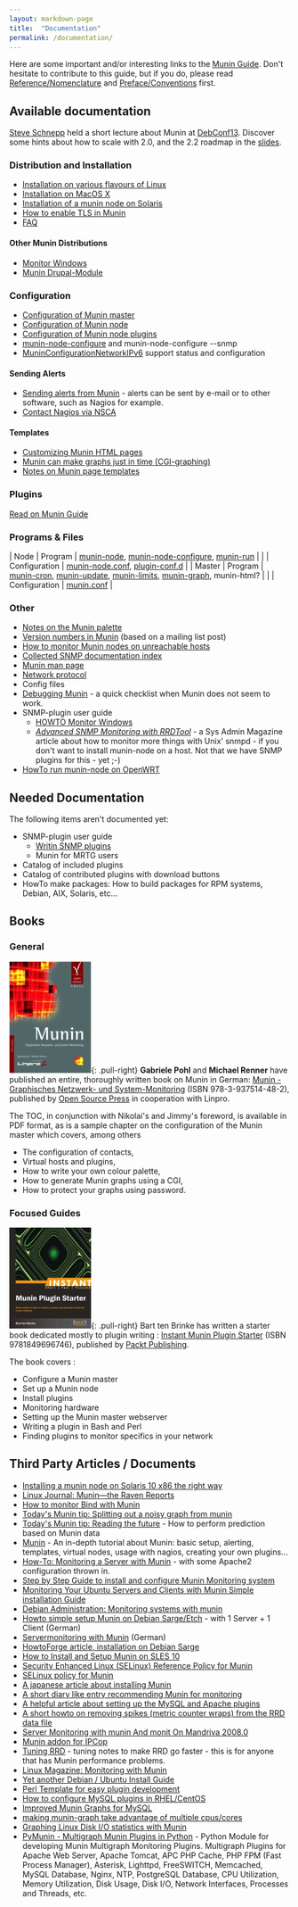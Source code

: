 ```yaml
---
layout: markdown-page
title:  "Documentation"
permalink: /documentation/
---
```


Here are some important and/or interesting links to the [Munin Guide](http://guide.munin-monitoring.org/). Don't hesitate
to contribute to this guide, but if you do, please read [Reference/Nomenclature](https://munin.readthedocs.org/en/latest/reference/nomenclature.html)
and [Preface/Conventions](https://munin.readthedocs.org/en/latest/preface/conventions.html) first.

## Available documentation
[Steve Schnepp](/community/#steve-schnepp-developer-project-admin) held a short lecture about Munin at
[​DebConf13](http://debconf13.debconf.org/). Discover some hints about how to scale with 2.0, and the 2.2 roadmap in the
[​slides](http://snide.free.fr/munin/dc13/).

### Distribution and Installation
- [Installation on various flavours of Linux](http://munin-monitoring.org/wiki/MuninInstallationLinux)
- [Installation on MacOS X](http://munin-monitoring.org/wiki/MuninInstallationDarwin)
- [Installation of a munin node on Solaris](http://munin-monitoring.org/wiki/MuninInstallationSolaris)
- [How to enable TLS in Munin](http://munin-monitoring.org/wiki/MuninConfigurationNetworkTLS)
- [FAQ](http://munin-monitoring.org/wiki/faq)

#### Other Munin Distributions
- [Monitor Windows](http://munin-monitoring.org/wiki/HowToMonitorWindows)
- [Munin Drupal-Module](https://drupal.org/project/munin)

### Configuration
- [Configuration of Munin master](http://munin-monitoring.org/wiki/munin.conf)
- [Configuration of Munin node](http://munin-monitoring.org/wiki/munin-node.conf)
- [​Configuration of Munin node plugins](https://munin.readthedocs.org/en/latest/plugin/use.html#configuring")
- [munin-node-configure](http://munin-monitoring.org/wiki/munin-node-configure) and munin-node-configure --snmp
- [MuninConfigurationNetworkIPv6](http://munin-monitoring.org/wiki/MuninConfigurationNetworkIPv6) support status and configuration

#### Sending Alerts
- [Sending alerts from Munin](http://munin-monitoring.org/wiki/HowToContact) - alerts can be sent by e-mail or to other software, such as Nagios for example.
- [Contact Nagios via NSCA](http://munin-monitoring.org/wiki/HowToContactNagios)

#### Templates
- [Customizing Munin HTML pages](http://munin-monitoring.org/wiki/Munin_additional_templates)
- [Munin can make graphs just in time (CGI-graphing)](http://munin-monitoring.org/wiki/MuninConfigurationMasterCGI)
- [Notes on Munin page templates](http://munin-monitoring.org/wiki/MuninTemplates)

### Plugins
[Read on Munin Guide](http://munin-monitoring.org/wiki/plugins)

### Programs & Files

| Node   | Program       | [munin-node](http://munin-monitoring.org/wiki/munin-node), [munin-node-configure](http://munin-monitoring.org/wiki/munin-node-configure), [munin-run](http://munin-monitoring.org/wiki/munin-run) |
|        | Configuration | [munin-node.conf](http://munin-monitoring.org/wiki/munin-node.conf), [plugin-conf.d](http://munin-monitoring.org/wiki/plugin-conf.d) |
| Master | Program       | [munin-cron](http://munin-monitoring.org/wiki/munin-cron), [munin-update](http://munin-monitoring.org/wiki/munin-update), [munin-limits](http://munin-monitoring.org/wiki/munin-limits), [munin-graph](http://munin-monitoring.org/wiki/munin-graph), munin-html? |
|        | Configuration | [munin.conf](http://munin-monitoring.org/wiki/munin.conf) |

### Other
- [Notes on the Munin palette](http://munin-monitoring.org/wiki/MuninPalette)
- [Version numbers in Munin](http://munin-monitoring.org/wiki/MuninVersioning) (based on a mailing list post)
- [How to monitor Munin nodes on unreachable hosts](http://munin-monitoring.org/wiki/BouncingMunin)
- [Collected SNMP documentation index](http://munin-monitoring.org/wiki/SNMP)
- [Munin man page](http://munin-monitoring.org/wiki/munin-man)
- [Network protocol](http://munin-monitoring.org/wiki/network-protocol)
- Config files
- [Debugging Munin](http://munin-monitoring.org/wiki/Debugging_Munin) - a quick checklist when Munin does not seem to work.
- SNMP-plugin user guide
    - [HOWTO Monitor Windows](http://munin-monitoring.org/wiki/HowToMonitorWindows)
    - *[Advanced SNMP Monitoring with RRDTool](http://www.samag.com/documents/s=9368/sam0311h/0311h.htm)* - a Sys Admin
    Magazine article about how to monitor more things with Unix' snmpd - if you don't want to install munin-node on a host.
    Not that we have SNMP plugins for this - yet ;-)
- [HowTo run munin-node on OpenWRT](http://munin-monitoring.org/wiki/HowToOpenWRT)

## Needed Documentation
The following items aren't documented yet:

- SNMP-plugin user guide
    - [Writin SNMP plugins](http://munin-monitoring.org/wiki/Writing_SNMP-plugins)
    - Munin for MRTG users
- Catalog of included plugins
- Catalog of contributed plugins with download buttons
- HowTo make packages: How to build packages for RPM systems, Debian, AIX, Solaris, etc...

## Books

### General
![Munin - Graphisches Netzwerk- und System-Monitoring](/assets/img/documentation/munin-graphisches-netzwerk-und-system-monitoring.jpg){: .pull-right}
**Gabriele Pohl** and **Michael Renner** have published an entire, thoroughly written book on Munin in German: 
[Munin - Graphisches Netzwerk- und System-Monitoring](http://www.amazon.de/Munin-Graphisches-System-Monitoring-Gabriele-Pohl/dp/3937514481)
(ISBN 978-3-937514-48-2), published by [​Open Source Press](https://www.opensourcepress.de/) in cooperation with Linpro.

The ​TOC, in conjunction with Nikolai's and Jimmy's foreword, is available in ​PDF format, as is a ​sample chapter on the
configuration of the Munin master which covers, among others

- The configuration of contacts,
- Virtual hosts and plugins,
- How to write your own colour palette,
- How to generate Munin graphs using a CGI,
- How to protect your graphs using password.

### Focused Guides
![​Instant Munin Plugin Starter](/assets/img/documentation/instant-munin-plugin-starter.jpg){: .pull-right}
Bart ten Brinke has written a starter book dedicated mostly to plugin writing :
[​Instant Munin Plugin Starter](https://www.packtpub.com/networking-and-servers/instant-munin-plugin-starter-instant)
(ISBN 9781849696746), published by ​[Packt Publishing](https://www.packtpub.com/).

The book covers :

- Configure a Munin master
- Set up a Munin node
- Install plugins
- Monitoring hardware
- Setting up the Munin master webserver
- Writing a plugin in Bash and Perl
- Finding plugins to monitor specifics in your network

## Third Party Articles / Documents
- [Installing a munin node on Solaris 10 x86 the right way](http://bulldogdata.com/installing-a-munin-node-on-solaris-10-x86-the-right-way)
- [Linux Journal: Munin—the Raven Reports](http://www.linuxjournal.com/article/10248)
- [How to monitor Bind with Munin](http://blog.larsstrand.org/2008/02/how-to-monitor-bind-with-munin.html)
- [Today's Munin tip: Splitting out a noisy graph from munin](http://ingvar.blog.linpro.no/2008/04/07/todays-munin-tip-splitting-out-a-noisy-graph-from-munin/)
- [Today's Munin tip: Reading the future](http://ingvar.blog.linpro.no/2008/11/13/todays-munin-tip-reading-the-future/) - How to perform prediction based on Munin data
- [Munin](http://waste.mandragor.org/munin_tutorial/munin.html) - An in-depth tutorial about Munin: basic setup, alerting, templates, virtual nodes, usage with nagios, creating your own plugins...
- [How-To: Monitoring a Server with Munin](http://www.debuntu.org/how-to-monitoring-a-server-with-munin) - with some Apache2 configuration thrown in.
- [Step by Step Guide to install and configure Munin Monitoring system](http://www.debianhelp.co.uk/munin.htm)
- [Monitoring Your Ubuntu Servers and Clients with Munin Simple installation Guide](http://www.debianadmin.com/monitor-servers-and-clients-using-munin-in-ubuntu.html)
- [Debian Administration: Monitoring systems with munin](http://www.debian-administration.org/articles/229)
- [Howto simple setup Munin on Debian Sarge/Etch](http://helmschrott.de/blog/server-statistik-unter-debian-mit-munin/) - with 1 Server + 1 Client (German)
- [Servermonitoring with Munin](http://nitek.bloggt.es/2008/04/09/servermonitoring-mit-munin/) (German)
- [HowtoForge article, installation on Debian Sarge](http://howtoforge.com/server_monitoring_monit_munin)
- [How to Install and Setup Munin on SLES 10](http://www.novell.com/coolsolutions/feature/17913.html)
- [Security Enhanced Linux (SELinux) Reference Policy for Munin](http://oss.tresys.com/docs/refpolicy/api/services_munin.html)
- [SELinux policy for Munin](http://www.nsa.gov/selinux/list-archive/0509/12676.cfm)
- [A japanese article about installing Munin](http://gigazine.net/index.php?/news/comments/20060904_munin/)
- [A short diary like entry recommending Munin for monitoring](http://www.hackitlinux.com/50226711/monitoring_servers_using_munin.php)
- [A helpful article about setting up the MySQL and Apache plugins](http://www.felinae.co.uk/blog/blog4.php/munin/)
- [A short howto on removing spikes (metric counter wraps) from the RRD data file](http://munin-monitoring.org/wiki/SpikeRemoval)
- [Server Monitoring with munin And monit On Mandriva 2008.0](http://www.howtoforge.com/server-monitoring-with-munin-monit-mandriva2008.0)
- [Munin addon for IPCop](http://www.ban-solms.de/t/IPCop-munin.html)
- [Tuning RRD](http://oss.oetiker.ch/rrdtool-trac/wiki/TuningRRD) - tuning notes to make RRD go faster - this is for anyone that has Munin performance problems.
- [Linux Magazine: Monitoring with Munin](http://www.linuxmagazine.com/id/6292)
- [Yet another Debian / Ubuntu Install Guide](http://sysmonblog.co.uk/?p=14)
- [Perl Template for easy plugin development](http://sysmonblog.co.uk/?p=17)
- [How to configure MySQL plugins in RHEL/CentOS](http://www.mbrando.com/2007/08/06/how-to-get-your-mysql-munin-graphs-working/)
- [Improved Munin Graphs for MySQL](http://oierud.name/~kjellm/bliki/ImprovedMuninGraphsForMySQL.html)
- [making munin-graph take advantage of multiple cpus/cores](http://blog.apokalyptik.com/2009/01/23/making-munin-graph-take-advantage-of-multiple-cpuscores/)
- [Graphing Linux Disk I/O statistics with Munin](http://blogs.amd.co.at/robe/2008/12/graphing-linux-disk-io-statistics-with-munin.html)
- [PyMunin - Multigraph Munin Plugins in Python](http://aouyar.github.com/PyMunin/) - Python Module for developing Munin Multigraph Monitoring Plugins. Multigraph Plugins for Apache Web Server, Apache Tomcat, APC PHP Cache, PHP FPM (Fast Process Manager), Asterisk, Lighttpd, FreeSWITCH, Memcached, MySQL Database, Nginx, NTP, PostgreSQL Database, CPU Utilization, Memory Utilization, Disk Usage, Disk I/O, Network Interfaces, Processes and Threads, etc.
